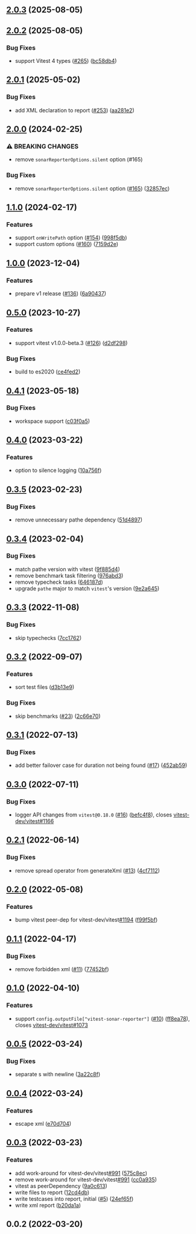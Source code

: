 ## [2.0.3](https://github.com/AriPerkkio/vitest-sonar-reporter/compare/v2.0.2...v2.0.3) (2025-08-05)
## [2.0.2](https://github.com/AriPerkkio/vitest-sonar-reporter/compare/v2.0.1...v2.0.2) (2025-08-05)

### Bug Fixes

* support Vitest 4 types ([#265](https://github.com/AriPerkkio/vitest-sonar-reporter/issues/265)) ([bc58db4](https://github.com/AriPerkkio/vitest-sonar-reporter/commit/bc58db4ec6d7f0cdae6bfbf73438d310cf863a30))
## [2.0.1](https://github.com/AriPerkkio/vitest-sonar-reporter/compare/v2.0.0...v2.0.1) (2025-05-02)

### Bug Fixes

* add XML declaration to report ([#253](https://github.com/AriPerkkio/vitest-sonar-reporter/issues/253)) ([aa281e2](https://github.com/AriPerkkio/vitest-sonar-reporter/commit/aa281e2101ce9a46e8c3c77198610bb7253cf108))
## [2.0.0](https://github.com/AriPerkkio/vitest-sonar-reporter/compare/v1.1.0...v2.0.0) (2024-02-25)

### ⚠ BREAKING CHANGES

* remove `sonarReporterOptions.silent` option (#165)

### Bug Fixes

* remove `sonarReporterOptions.silent` option ([#165](https://github.com/AriPerkkio/vitest-sonar-reporter/issues/165)) ([32857ec](https://github.com/AriPerkkio/vitest-sonar-reporter/commit/32857ec35d2237235e9aa00803bd9a9efa7b8caf))
## [1.1.0](https://github.com/AriPerkkio/vitest-sonar-reporter/compare/v1.0.0...v1.1.0) (2024-02-17)

### Features

* support `onWritePath` option ([#154](https://github.com/AriPerkkio/vitest-sonar-reporter/issues/154)) ([998f5db](https://github.com/AriPerkkio/vitest-sonar-reporter/commit/998f5db0415e52b233a4d141327ef3375d1512e5))
* support custom options ([#160](https://github.com/AriPerkkio/vitest-sonar-reporter/issues/160)) ([7159d2e](https://github.com/AriPerkkio/vitest-sonar-reporter/commit/7159d2e80291a42f96c50a64fbc014bcb1f1e35f))
## [1.0.0](https://github.com/AriPerkkio/vitest-sonar-reporter/compare/v0.5.0...v1.0.0) (2023-12-04)

### Features

* prepare v1 release ([#136](https://github.com/AriPerkkio/vitest-sonar-reporter/issues/136)) ([6a90437](https://github.com/AriPerkkio/vitest-sonar-reporter/commit/6a90437dac20828d004bbe8ce6f86bbfc421304d))
## [0.5.0](https://github.com/AriPerkkio/vitest-sonar-reporter/compare/v0.4.1...v0.5.0) (2023-10-27)

### Features

* support vitest v1.0.0-beta.3 ([#126](https://github.com/AriPerkkio/vitest-sonar-reporter/issues/126)) ([d2df298](https://github.com/AriPerkkio/vitest-sonar-reporter/commit/d2df2986905826b727e083ab9ab05efcc8be6d9c))

### Bug Fixes

* build to es2020 ([ce4fed2](https://github.com/AriPerkkio/vitest-sonar-reporter/commit/ce4fed2cc2563666ee97b31338068a76c4e0adf2))
## [0.4.1](https://github.com/AriPerkkio/vitest-sonar-reporter/compare/v0.4.0...v0.4.1) (2023-05-18)

### Bug Fixes

* workspace support ([c03f0a5](https://github.com/AriPerkkio/vitest-sonar-reporter/commit/c03f0a57c1fc31217d8f05f8388e08938e1f939d))
## [0.4.0](https://github.com/AriPerkkio/vitest-sonar-reporter/compare/v0.3.5...v0.4.0) (2023-03-22)

### Features

* option to silence logging ([10a756f](https://github.com/AriPerkkio/vitest-sonar-reporter/commit/10a756fcb093b58585ca367479d1383fd6369aa8))
## [0.3.5](https://github.com/AriPerkkio/vitest-sonar-reporter/compare/v0.3.4...v0.3.5) (2023-02-23)

### Bug Fixes

* remove unnecessary pathe dependency ([51d4897](https://github.com/AriPerkkio/vitest-sonar-reporter/commit/51d4897ddbd80d395edae5609757571eb24f012c))
## [0.3.4](https://github.com/AriPerkkio/vitest-sonar-reporter/compare/v0.3.3...v0.3.4) (2023-02-04)

### Bug Fixes

* match pathe version with vitest ([9f885d4](https://github.com/AriPerkkio/vitest-sonar-reporter/commit/9f885d44977ebcf7c4e17198ee38006f2ca85789))
* remove benchmark task filtering ([976abd3](https://github.com/AriPerkkio/vitest-sonar-reporter/commit/976abd3482e73664f228e9b82441efaa0a55eec3))
* remove typecheck tasks ([646187d](https://github.com/AriPerkkio/vitest-sonar-reporter/commit/646187d7a798699a15be5036a2d00a22e0689f92))
* upgrade `pathe` major to match `vitest`'s version ([9e2a645](https://github.com/AriPerkkio/vitest-sonar-reporter/commit/9e2a645b2fa81dbae3fe702575c4d36fcaefc555))
## [0.3.3](https://github.com/AriPerkkio/vitest-sonar-reporter/compare/v0.3.2...v0.3.3) (2022-11-08)

### Bug Fixes

* skip typechecks ([7cc1762](https://github.com/AriPerkkio/vitest-sonar-reporter/commit/7cc17623813c158bfc8a5759a84f5f53950eb382))
## [0.3.2](https://github.com/AriPerkkio/vitest-sonar-reporter/compare/v0.3.1...v0.3.2) (2022-09-07)

### Features

* sort test files ([d3b13e9](https://github.com/AriPerkkio/vitest-sonar-reporter/commit/d3b13e9a4bb3b631ed8d1844d26d27c0f250ad7d))

### Bug Fixes

* skip benchmarks ([#23](https://github.com/AriPerkkio/vitest-sonar-reporter/issues/23)) ([2c66e70](https://github.com/AriPerkkio/vitest-sonar-reporter/commit/2c66e70d7a35cc4c1d0ea2b70e1771f50d5989f4))
## [0.3.1](https://github.com/AriPerkkio/vitest-sonar-reporter/compare/v0.3.0...v0.3.1) (2022-07-13)

### Bug Fixes

* add better failover case for duration not being found ([#17](https://github.com/AriPerkkio/vitest-sonar-reporter/issues/17)) ([452ab59](https://github.com/AriPerkkio/vitest-sonar-reporter/commit/452ab59577b7893a4a18e439edd76cc9d995bf34))
## [0.3.0](https://github.com/AriPerkkio/vitest-sonar-reporter/compare/v0.2.1...v0.3.0) (2022-07-11)

### Bug Fixes

* logger API changes from `vitest@0.18.0` ([#16](https://github.com/AriPerkkio/vitest-sonar-reporter/issues/16)) ([befc4f8](https://github.com/AriPerkkio/vitest-sonar-reporter/commit/befc4f89a9d593e4541deed7b0e29e36d08ce466)), closes [vitest-dev/vitest#1166](https://github.com/vitest-dev/vitest/issues/1166)
## [0.2.1](https://github.com/AriPerkkio/vitest-sonar-reporter/compare/v0.2.0...v0.2.1) (2022-06-14)

### Bug Fixes

* remove spread operator from generateXml ([#13](https://github.com/AriPerkkio/vitest-sonar-reporter/issues/13)) ([4cf7112](https://github.com/AriPerkkio/vitest-sonar-reporter/commit/4cf7112a87db41a15dfc47539ac580f19a55f3cd))
## [0.2.0](https://github.com/AriPerkkio/vitest-sonar-reporter/compare/v0.1.1...v0.2.0) (2022-05-08)

### Features

* bump vitest peer-dep for vitest-dev/vitest[#1194](https://github.com/AriPerkkio/vitest-sonar-reporter/issues/1194) ([f99f5bf](https://github.com/AriPerkkio/vitest-sonar-reporter/commit/f99f5bf07b78838303d8bda8c2505f8cd83ea0ee))
## [0.1.1](https://github.com/AriPerkkio/vitest-sonar-reporter/compare/v0.1.0...v0.1.1) (2022-04-17)

### Bug Fixes

* remove forbidden xml ([#11](https://github.com/AriPerkkio/vitest-sonar-reporter/issues/11)) ([77452bf](https://github.com/AriPerkkio/vitest-sonar-reporter/commit/77452bfe2a690b1634efd36941214319933ef58b))
## [0.1.0](https://github.com/AriPerkkio/vitest-sonar-reporter/compare/v0.0.5...v0.1.0) (2022-04-10)

### Features

* support `config.outputFile["vitest-sonar-reporter"]` ([#10](https://github.com/AriPerkkio/vitest-sonar-reporter/issues/10)) ([ff8ea78](https://github.com/AriPerkkio/vitest-sonar-reporter/commit/ff8ea7854c94d92fa642a6f7745d96fbbb444090)), closes [vitest-dev/vitest#1073](https://github.com/vitest-dev/vitest/issues/1073)
## [0.0.5](https://github.com/AriPerkkio/vitest-sonar-reporter/compare/v0.0.4...v0.0.5) (2022-03-24)

### Bug Fixes

* separate <file>s with newline ([3a22c8f](https://github.com/AriPerkkio/vitest-sonar-reporter/commit/3a22c8ff465dfcdeb075145c0c02c6a58fedf443))
## [0.0.4](https://github.com/AriPerkkio/vitest-sonar-reporter/compare/v0.0.3...v0.0.4) (2022-03-24)

### Features

* escape xml ([e70d704](https://github.com/AriPerkkio/vitest-sonar-reporter/commit/e70d70473174580c01c6c42e202bcaeb59564653))
## [0.0.3](https://github.com/AriPerkkio/vitest-sonar-reporter/compare/v0.0.2...v0.0.3) (2022-03-23)

### Features

* add work-around for vitest-dev/vitest[#991](https://github.com/AriPerkkio/vitest-sonar-reporter/issues/991) ([575c8ec](https://github.com/AriPerkkio/vitest-sonar-reporter/commit/575c8ecbd0d528e930b0652a12228b39e0c57509))
* remove work-around for vitest-dev/vitest[#991](https://github.com/AriPerkkio/vitest-sonar-reporter/issues/991) ([cc0a935](https://github.com/AriPerkkio/vitest-sonar-reporter/commit/cc0a935c2f2d4df55a19bdb5b4e4e182fe785bac))
* vitest as peerDependency ([9a0c613](https://github.com/AriPerkkio/vitest-sonar-reporter/commit/9a0c6138e69f750f72f974cc46133f9127060adb))
* write files to report ([12cd4db](https://github.com/AriPerkkio/vitest-sonar-reporter/commit/12cd4db8a8a9bf92f178b09730e34e70f9a46ddb))
* write testcases into report, initial ([#5](https://github.com/AriPerkkio/vitest-sonar-reporter/issues/5)) ([24ef65f](https://github.com/AriPerkkio/vitest-sonar-reporter/commit/24ef65f4219dab5586dfaf69ae428847c3d4d3d6))
* write xml report ([b20da1a](https://github.com/AriPerkkio/vitest-sonar-reporter/commit/b20da1a601d0584f0f498384bae80f7aba388b99))
## 0.0.2 (2022-03-20)
